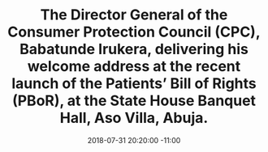 ---
title: The Director General of the Consumer Protection Council (CPC), Babatunde Irukera, delivering his welcome address at the recent launch of the Patients’ Bill of Rights (PBoR), at the State House Banquet Hall, Aso Villa, Abuja.
date: 2018-07-31 20:20:00 -11:00
image: "/uploads/pbor.1.jpg"
dimension: 1012x675
---